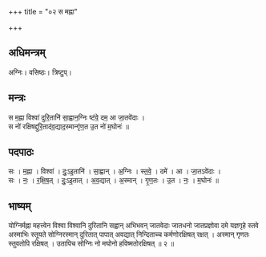 +++
title = "०२ स मह्ना"

+++
## अधिमन्त्रम्
अग्निः। वसिष्ठः। त्रिष्टुप्।

## मन्त्रः
स म॒ह्ना विश्वा॑ दुरि॒तानि॑ सा॒ह्वान॒ग्निः ष्ट॑वे॒ दम॒ आ जा॒तवे॑दाः ।  
स नो॑ रक्षिषद्दुरि॒ताद॑व॒द्याद॒स्मान्गृ॑ण॒त उ॒त नो॑ म॒घोनः॑ ॥

## पदपाठः
सः । म॒ह्ना । विश्वा॑ । दुः॒ऽइ॒तानि॑ । सा॒ह्वान् । अ॒ग्निः । स्त॒वे॒ । दमे॑ । आ । जा॒तऽवे॑दाः ।  
सः । नः॒ । र॒क्षि॒ष॒त् । दुः॒ऽइ॒तात् । अ॒व॒द्यात् । अ॒स्मान् । गृ॒ण॒तः । उ॒त । नः॒ । म॒घोनः॑ ॥

## भाष्यम्
योग्निर्मह्ना महत्त्वेन विश्वा विश्वानि दुरितानि सह्वान् अभिभवन् जातवेदाः जातधनो जातप्रज्ञोवा दमे यज्ञगृहे स्तवे अस्माभिः स्तूयते सोग्निरस्मान् दुरितात् पापात् अवद्यात् निन्दिताच्च कर्मणोरक्षिषत् रक्षत् । अस्मान् गृणतः स्तुवतोपि रक्षिषत् । उतापिच सोग्निः नो मघोनो हविष्मतोरक्षिषत् ॥ २ ॥